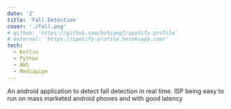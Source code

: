 ```yaml
---
date: '2'
title: 'Fall Detection'
cover: './fall.png'
# github: 'https://github.com/bchiang7/spotify-profile'
# external: 'https://spotify-profile.herokuapp.com/'
tech:
  - Kotlin
  - Python
  - AWS
  - Mediapipe
---
```


An android application to detect fall detection in real time. ISP being easy to run on mass marketed android phones and with good latency
